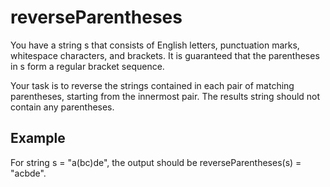 # reverseParentheses

You have a string s that consists of English letters, punctuation marks, whitespace characters, and brackets. It is guaranteed that the parentheses in s form a regular bracket sequence.

Your task is to reverse the strings contained in each pair of matching parentheses, starting from the innermost pair. The results string should not contain any parentheses.

## Example

For string s = "a(bc)de", the output should be
reverseParentheses(s) = "acbde".

